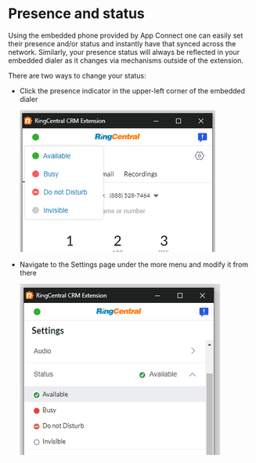 # Presence and status

Using the embedded phone provided by App Connect one can easily set their presence and/or status and instantly have that synced across the network. Similarly, your presence status will always be reflected in your embedded dialer as it changes via mechanisms outside of the extension. 

There are two ways to change your status:

* Click the presence indicator in the upper-left corner of the embedded dialer

     ![Change presence](../img/presence.png)

* Navigate to the Settings page under the more menu and modify it from there

     ![Change presence from settings](../img/presence-settings.png)

